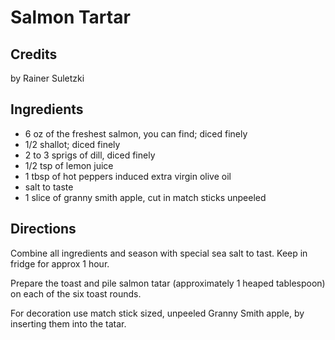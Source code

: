 # Salmon Tartar 

<!-- BEGIN content -->

## Credits

by Rainer Suletzki

## Ingredients

- 6 oz of the freshest salmon, you can find; diced finely
- 1/2 shallot; diced finely
- 2 to 3 sprigs of dill, diced finely
- 1/2 tsp of lemon juice
- 1 tbsp of hot peppers induced extra virgin olive oil
- salt to taste
- 1 slice of granny smith apple, cut in match sticks unpeeled

## Directions

Combine all ingredients and season with special sea salt to tast. Keep in fridge for approx 1 hour.  
  
 Prepare the toast and pile salmon tatar (approximately 1 heaped tablespoon) on each of the six toast rounds.  
  
 For decoration use match stick sized, unpeeled Granny Smith apple, by inserting them into the tatar.

<!-- END content -->

